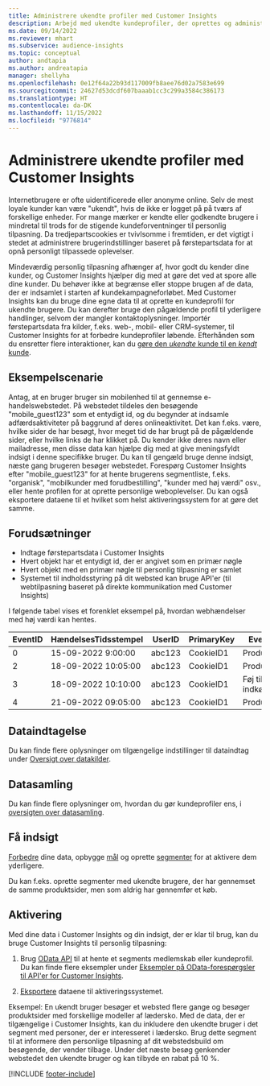 ```yaml
---
title: Administrere ukendte profiler med Customer Insights
description: Arbejd med ukendte kundeprofiler, der oprettes og administreres i Dynamics 365 Customer Insights.
ms.date: 09/14/2022
ms.reviewer: mhart
ms.subservice: audience-insights
ms.topic: conceptual
author: andtapia
ms.author: andreatapia
manager: shellyha
ms.openlocfilehash: 0e12f64a22b93d117009fb8aee76d02a7583e699
ms.sourcegitcommit: 24627d53dcdf607baaab1cc3c299a3584c386173
ms.translationtype: HT
ms.contentlocale: da-DK
ms.lasthandoff: 11/15/2022
ms.locfileid: "9776814"
---
```

# <a name="manage-unknown-profiles-with-customer-insights"></a>Administrere ukendte profiler med Customer Insights

Internetbrugere er ofte uidentificerede eller anonyme online. Selv de mest loyale kunder kan være "ukendt", hvis de ikke er logget på på tværs af forskellige enheder. For mange mærker er kendte eller godkendte brugere i mindretal til trods for de stigende kundeforventninger til personlig tilpasning. Da tredjepartscookies er tvivlsomme i fremtiden, er det vigtigt i stedet at administrere brugerindstillinger baseret på førstepartsdata for at opnå personligt tilpassede oplevelser.

Mindeværdig personlig tilpasning afhænger af, hvor godt du kender dine kunder, og Customer Insights hjælper dig med at gøre det ved at spore alle dine kunder.  Du behøver ikke at begrænse eller stoppe brugen af de data, der er indsamlet i starten af kundekampagneforløbet. Med Customer Insights kan du bruge dine egne data til at oprette en kundeprofil for ukendte brugere. Du kan derefter bruge den pågældende profil til yderligere handlinger, selvom der mangler kontaktoplysninger. Importér førstepartsdata fra kilder, f.eks. web-, mobil- eller CRM-systemer, til Customer Insights for at forbedre kundeprofiler løbende. Efterhånden som du ensretter flere interaktioner, kan du [gøre den *ukendte* kunde til en *kendt* kunde](unknown-to-known.md).

## <a name="sample-scenario"></a>Eksempelscenarie

Antag, at en bruger bruger sin mobilenhed til at gennemse e-handelswebstedet. På webstedet tildeles den besøgende "mobile_guest123" som et entydigt id, og du begynder at indsamle adfærdsaktiviteter på baggrund af deres onlineaktivitet. Det kan f.eks. være, hvilke sider de har besøgt, hvor meget tid de har brugt på de pågældende sider, eller hvilke links de har klikket på. Du kender ikke deres navn eller mailadresse, men disse data kan hjælpe dig med at give meningsfyldt indsigt i denne specifikke bruger. Du kan til gengæld bruge denne indsigt, næste gang brugeren besøger webstedet. Forespørg Customer Insights efter "mobile_guest123" for at hente brugerens segmentliste, f.eks. "organisk", "mobilkunder med forudbestilling", "kunder med høj værdi" osv., eller hente profilen for at oprette personlige weboplevelser. Du kan også eksportere dataene til et hvilket som helst aktiveringssystem for at gøre det samme.

## <a name="prerequisites"></a>Forudsætninger

- Indtage førstepartsdata i Customer Insights
- Hvert objekt har et entydigt id, der er angivet som en primær nøgle
- Hvert objekt med en primær nøgle til personlig tilpasning er samlet
- Systemet til indholdsstyring på dit websted kan bruge API'er (til webtilpasning baseret på direkte kommunikation med Customer Insights)

I følgende tabel vises et forenklet eksempel på, hvordan webhændelser med høj værdi kan hentes.

|EventID|HændelsesTidsstempel|UserID|PrimaryKey|EventName|
|--|--|--|--|--|
|0|15-09-2022 9:00:00|abc123|CookieID1|Produktvisning|
|2|18-09-2022 10:05:00|abc123|CookieID1|Produktvisning|
|3|18-09-2022 10:10:00|abc123|CookieID1|Føj til indkøbsvogn|
|4|21-09-2022 09:05:00|abc123|CookieID1|Produktvisning|

## <a name="data-ingestion"></a>Dataindtagelse

Du kan finde flere oplysninger om tilgængelige indstillinger til dataindtag under [Oversigt over datakilder](data-sources.md).

## <a name="data-unification"></a>Datasamling

Du kan finde flere oplysninger om, hvordan du gør kundeprofiler ens, i [oversigten over datasamling](data-unification.md).

## <a name="get-insights"></a>Få indsigt

[Forbedre](enrichment-hub.md) dine data, opbygge [mål](measures.md) og oprette [segmenter](segments.md) for at aktivere dem yderligere.

Du kan f.eks. oprette segmenter med ukendte brugere, der har gennemset de samme produktsider, men som aldrig har gennemfør et køb.

## <a name="activation"></a>Aktivering

Med dine data i Customer Insights og din indsigt, der er klar til brug, kan du bruge Customer Insights til personlig tilpasning:

1. Brug [OData API](apis.md) til at hente et segments medlemskab eller kundeprofil. Du kan finde flere eksempler under [Eksempler på OData-forespørgsler til API'er for Customer Insights](odata-examples.md).

1. [Eksportere](export-destinations.md) dataene til aktiveringssystemet.

Eksempel: En ukendt bruger besøger et websted flere gange og besøger produktsider med forskellige modeller af lædersko. Med de data, der er tilgængelige i Customer Insights, kan du inkludere den ukendte bruger i det segment med personer, der er interesseret i lædersko. Brug dette segment til at informere den personlige tilpasning af dit webstedsbuild om besøgende, der vender tilbage. Under det næste besøg genkender webstedet den ukendte bruger og kan tilbyde en rabat på 10 %.

[!INCLUDE [footer-include](includes/footer-banner.md)]

